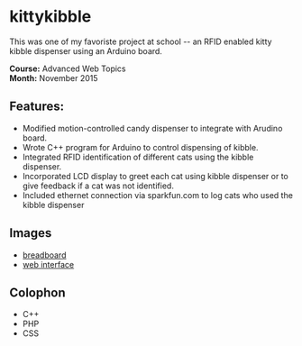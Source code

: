 # kittykibble

This was one of my favoriste project at school -- an RFID enabled kitty kibble dispenser using an Arduino board. 

**Course:**  Advanced Web Topics  
**Month:**  November 2015

## Features:
 * Modified motion-controlled candy dispenser to integrate with Arudino board.
 * Wrote C++ program for Arduino to control dispensing of kibble. 
 * Integrated RFID identification of different cats using the kibble dispenser.
 * Incorporated LCD display to greet each cat using kibble dispenser or to give feedback if a cat was not identified.
 * Included ethernet connection via sparkfun.com to log cats who used the kibble dispenser

## Images
 * [breadboard](http://karhodes.github.io/mocksites/kittykibble/pics/breadboard.jpeg)
 * [web interface](http://karhodes.github.io/mocksites/kittykibble/pics/kittykibblephp.png)
 
## Colophon
  * C++
  * PHP
  * CSS